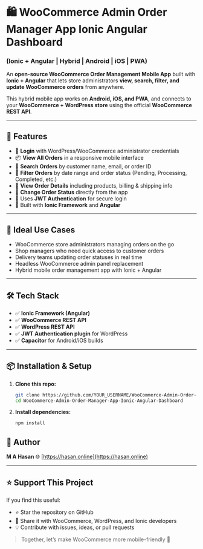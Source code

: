 # 🛍️ WooCommerce Admin Order Manager App Ionic Angular Dashboard

### (Ionic + Angular | Hybrid | Android | iOS | PWA)

An **open-source WooCommerce Order Management Mobile App** built with **Ionic + Angular** that lets store administrators **view, search, filter, and update WooCommerce orders** from anywhere.

This hybrid mobile app works on **Android, iOS, and PWA**, and connects to your **WooCommerce + WordPress store** using the official **WooCommerce REST API**.

---

## 🚀 Features

* 🔐 **Login** with WordPress/WooCommerce administrator credentials
* 📦 **View All Orders** in a responsive mobile interface
* 🔎 **Search Orders** by customer name, email, or order ID
* 📅 **Filter Orders** by date range and order status (Pending, Processing, Completed, etc.)
* 📖 **View Order Details** including products, billing & shipping info
* 🔄 **Change Order Status** directly from the app
* 🔑 Uses **JWT Authentication** for secure login
* 📱 Built with **Ionic Framework** and **Angular**

---

## 📱 Ideal Use Cases

* WooCommerce store administrators managing orders on the go
* Shop managers who need quick access to customer orders
* Delivery teams updating order statuses in real time
* Headless WooCommerce admin panel replacement
* Hybrid mobile order management app with Ionic + Angular

---

## 🛠️ Tech Stack

* ✅ **Ionic Framework (Angular)**
* ✅ **WooCommerce REST API**
* ✅ **WordPress REST API**
* ✅ **JWT Authentication plugin** for WordPress
* ✅ **Capacitor** for Android/iOS builds

---

## 📦 Installation & Setup

1. **Clone this repo:**

   ```bash
   git clone https://github.com/YOUR_USERNAME/WooCommerce-Admin-Order-Manager-App-Ionic-Angular-Dashboard.git
   cd WooCommerce-Admin-Order-Manager-App-Ionic-Angular-Dashboard
   ```

2. **Install dependencies:**

   ```bash
   npm install
   ```

## 🙌 Author

**M A Hasan**
🌐 [https://hasan.online](https://hasan.online)

---

## ⭐ Support This Project

If you find this useful:

* ⭐ Star the repository on GitHub
* 🔗 Share it with WooCommerce, WordPress, and Ionic developers
* 💡 Contribute with issues, ideas, or pull requests

> Together, let’s make WooCommerce more mobile-friendly 🚀
